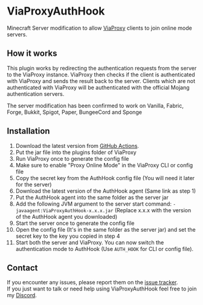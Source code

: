 # ViaProxyAuthHook
Minecraft Server modification to allow [ViaProxy](https://github.com/RaphiMC/ViaProxy) clients to join online mode servers.

## How it works
This plugin works by redirecting the authentication requests from the server to the ViaProxy instance.
ViaProxy then checks if the client is authenticated with ViaProxy and sends the result back to the server.
Clients which are not authenticated with ViaProxy will be authenticated with the official Mojang authentication servers.

The server modification has been confirmed to work on
Vanilla,
Fabric, Forge,
Bukkit, Spigot, Paper, BungeeCord
and Sponge

## Installation
1. Download the latest version from [GitHub Actions](https://github.com/ViaVersionAddons/ViaProxyAuthHook/actions/workflows/build.yml).
2. Put the jar file into the plugins folder of ViaProxy
3. Run ViaProxy once to generate the config file
4. Make sure to enable "Proxy Online Mode" in the ViaProxy CLI or config file
5. Copy the secret key from the AuthHook config file (You will need it later for the server)
6. Download the latest version of the AuthHook agent (Same link as step 1)
7. Put the AuthHook agent into the same folder as the server jar
8. Add the following JVM argument to the server start command: `-javaagent:ViaProxyAuthHook-x.x.x.jar` (Replace x.x.x with the version of the AuthHook agent you downloaded)
9. Start the server once to generate the config file
10. Open the config file (It's in the same folder as the server jar) and set the secret key to the key you copied in step 4
11. Start both the server and ViaProxy. You can now switch the authentication mode to AuthHook (Use `AUTH_HOOK` for CLI or config file).

## Contact
If you encounter any issues, please report them on the
[issue tracker](https://github.com/ViaVersionAddons/ViaProxyAuthHook/issues).  
If you just want to talk or need help using ViaProxyAuthHook feel free to join my
[Discord](https://discord.gg/dCzT9XHEWu).

